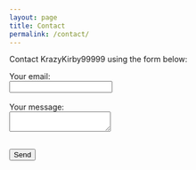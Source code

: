```yaml
---
layout: page
title: Contact
permalink: /contact/
---
```


Contact KrazyKirby99999 using the form below:


<form
  action="https://formspree.io/mbjzbjln"
  method="POST"
>
  <label>
    Your email:<br>
    <input type="text" name="_replyto"><br><br>
  </label>
  <label>
    Your message:<br>
    <textarea name="message"></textarea><br><br>
  </label>

  <button type="submit">Send</button>
</form>

